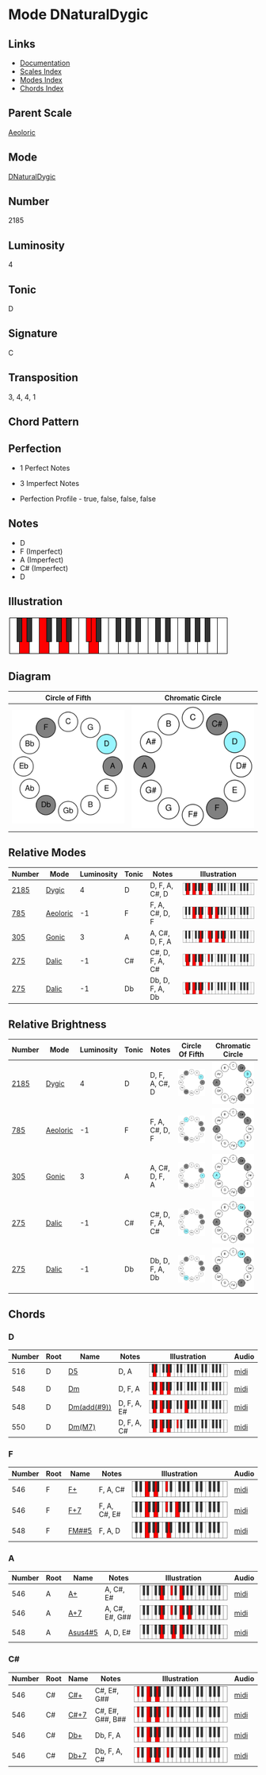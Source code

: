 # Mode DNaturalDygic

## Links

- [Documentation](README.md)
- [Scales Index](Scales.md)
- [Modes Index](Modes.md)
- [Chords Index](Chords.md)

## Parent Scale

[Aeoloric](ScaleAeoloric.md)

## Mode

[DNaturalDygic](ModeDNaturalDygic.md)

## Number

2185

## Luminosity

4

## Tonic

D

## Signature

C

## Transposition

3, 4, 4, 1

## Chord Pattern



## Perfection

 - 1 Perfect Notes

 - 3 Imperfect Notes

 - Perfection Profile - true, false, false, false

## Notes

- D
- F (Imperfect)
- A (Imperfect)
- C# (Imperfect)
- D

## Illustration

![DNaturalDygic](ModeDNaturalDygic.png)

## Diagram

| Circle of Fifth | Chromatic Circle |
|-----------------|------------------|
| ![DNaturalDygic](CircleOfFifthModeDNaturalDygic.svg) | ![DNaturalDygic](ChromaticCircleModeDNaturalDygic.svg) |
## Relative Modes

| Number | Mode | Luminosity | Tonic | Notes | Illustration |
|--------|------|------------|-------|-------|--------------|
| [2185](https://ianring.com/musictheory/scales/2185) | [Dygic](ModeDygic.md) | 4 | D | D, F, A, C#, D | ![DNaturalDygic](ModeDNaturalDygic.png) |
| [785](https://ianring.com/musictheory/scales/785) | [Aeoloric](ModeAeoloric.md) | -1 | F | F, A, C#, D, F | ![FNaturalAeoloric](ModeFNaturalAeoloric.png) |
| [305](https://ianring.com/musictheory/scales/305) | [Gonic](ModeGonic.md) | 3 | A | A, C#, D, F, A | ![ANaturalGonic](ModeANaturalGonic.png) |
| [275](https://ianring.com/musictheory/scales/275) | [Dalic](ModeDalic.md) | -1 | C# | C#, D, F, A, C# | ![CSharpDalic](ModeCSharpDalic.png) |
| [275](https://ianring.com/musictheory/scales/275) | [Dalic](ModeDalic.md) | -1 | Db | Db, D, F, A, Db | ![DFlatDalic](ModeDFlatDalic.png) |
## Relative Brightness

| Number | Mode | Luminosity | Tonic | Notes | Circle Of Fifth | Chromatic Circle |
|--------|------|------------|-------|-------|-----------------|------------------|
| [2185](https://ianring.com/musictheory/scales/2185) | [Dygic](ModeDygic.md) | 4 | D | D, F, A, C#, D | ![DNaturalDygic](CircleOfFifthModeDNaturalDygic.svg) | ![DNaturalDygic](ChromaticCircleModeDNaturalDygic.svg) |
| [785](https://ianring.com/musictheory/scales/785) | [Aeoloric](ModeAeoloric.md) | -1 | F | F, A, C#, D, F | ![FNaturalAeoloric](CircleOfFifthModeFNaturalAeoloric.svg) | ![FNaturalAeoloric](ChromaticCircleModeFNaturalAeoloric.svg) |
| [305](https://ianring.com/musictheory/scales/305) | [Gonic](ModeGonic.md) | 3 | A | A, C#, D, F, A | ![ANaturalGonic](CircleOfFifthModeANaturalGonic.svg) | ![ANaturalGonic](ChromaticCircleModeANaturalGonic.svg) |
| [275](https://ianring.com/musictheory/scales/275) | [Dalic](ModeDalic.md) | -1 | C# | C#, D, F, A, C# | ![CSharpDalic](CircleOfFifthModeCSharpDalic.svg) | ![CSharpDalic](ChromaticCircleModeCSharpDalic.svg) |
| [275](https://ianring.com/musictheory/scales/275) | [Dalic](ModeDalic.md) | -1 | Db | Db, D, F, A, Db | ![DFlatDalic](CircleOfFifthModeDFlatDalic.svg) | ![DFlatDalic](ChromaticCircleModeDFlatDalic.svg) |

## Chords

### D

| Number | Root | Name | Notes | Illustration | Audio |
|--------|------|------|-------|--------------|-------|
| 516 | D | [D5](ChordDNaturalPowerChord.md) | D, A | ![D5](ChordDNaturalPowerChordRootPosition.png) | [midi](ChordDNaturalPowerChordRootPosition.mid) |
| 548 | D | [Dm](ChordDNaturalMinor.md) | D, F, A | ![Dm](ChordDNaturalMinorRootPosition.png) | [midi](ChordDNaturalMinorRootPosition.mid) |
| 548 | D | [Dm(add(#9))](ChordDNaturalMinorAddSharpNinth.md) | D, F, A, E# | ![Dm(add(#9))](ChordDNaturalMinorAddSharpNinthRootPosition.png) | [midi](ChordDNaturalMinorAddSharpNinthRootPosition.mid) |
| 550 | D | [Dm(M7)](ChordDNaturalMinorMajorSeventh.md) | D, F, A, C# | ![Dm(M7)](ChordDNaturalMinorMajorSeventhRootPosition.png) | [midi](ChordDNaturalMinorMajorSeventhRootPosition.mid) |

### F

| Number | Root | Name | Notes | Illustration | Audio |
|--------|------|------|-------|--------------|-------|
| 546 | F | [F+](ChordFNaturalAugmented.md) | F, A, C# | ![F+](ChordFNaturalAugmentedRootPosition.png) | [midi](ChordFNaturalAugmentedRootPosition.mid) |
| 546 | F | [F+7](ChordFNaturalAugmentedAugmentedSeventh.md) | F, A, C#, E# | ![F+7](ChordFNaturalAugmentedAugmentedSeventhRootPosition.png) | [midi](ChordFNaturalAugmentedAugmentedSeventhRootPosition.mid) |
| 548 | F | [FM##5](ChordFNaturalMajorDoubleSharpFifth.md) | F, A, D | ![FM##5](ChordFNaturalMajorDoubleSharpFifthRootPosition.png) | [midi](ChordFNaturalMajorDoubleSharpFifthRootPosition.mid) |

### A

| Number | Root | Name | Notes | Illustration | Audio |
|--------|------|------|-------|--------------|-------|
| 546 | A | [A+](ChordANaturalAugmented.md) | A, C#, E# | ![A+](ChordANaturalAugmentedRootPosition.png) | [midi](ChordANaturalAugmentedRootPosition.mid) |
| 546 | A | [A+7](ChordANaturalAugmentedAugmentedSeventh.md) | A, C#, E#, G## | ![A+7](ChordANaturalAugmentedAugmentedSeventhRootPosition.png) | [midi](ChordANaturalAugmentedAugmentedSeventhRootPosition.mid) |
| 548 | A | [Asus4#5](ChordANaturalSuspendedFourthSharpFifth.md) | A, D, E# | ![Asus4#5](ChordANaturalSuspendedFourthSharpFifthRootPosition.png) | [midi](ChordANaturalSuspendedFourthSharpFifthRootPosition.mid) |

### C#

| Number | Root | Name | Notes | Illustration | Audio |
|--------|------|------|-------|--------------|-------|
| 546 | C# | [C#+](ChordCSharpAugmented.md) | C#, E#, G## | ![C#+](ChordCSharpAugmentedRootPosition.png) | [midi](ChordCSharpAugmentedRootPosition.mid) |
| 546 | C# | [C#+7](ChordCSharpAugmentedAugmentedSeventh.md) | C#, E#, G##, B## | ![C#+7](ChordCSharpAugmentedAugmentedSeventhRootPosition.png) | [midi](ChordCSharpAugmentedAugmentedSeventhRootPosition.mid) |
| 546 | C# | [Db+](ChordDFlatAugmented.md) | Db, F, A | ![Db+](ChordDFlatAugmentedRootPosition.png) | [midi](ChordDFlatAugmentedRootPosition.mid) |
| 546 | C# | [Db+7](ChordDFlatAugmentedAugmentedSeventh.md) | Db, F, A, C# | ![Db+7](ChordDFlatAugmentedAugmentedSeventhRootPosition.png) | [midi](ChordDFlatAugmentedAugmentedSeventhRootPosition.mid) |

